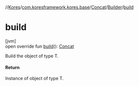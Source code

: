 //[Kores](../../../../index.md)/[com.koresframework.kores.base](../../index.md)/[Concat](../index.md)/[Builder](index.md)/[build](build.md)

# build

[jvm]\
open override fun [build](build.md)(): [Concat](../index.md)

Build the object of type T.

#### Return

Instance of object of type T.
